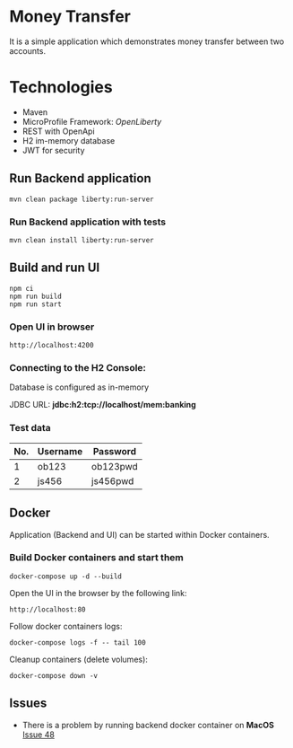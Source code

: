# Money Transfer

It is a simple application which demonstrates money transfer between two accounts.

# Technologies

* Maven
* MicroProfile Framework: _OpenLiberty_
* REST with OpenApi
* H2 im-memory database
* JWT for security

## Run Backend application
    mvn clean package liberty:run-server

### Run Backend application with tests
    mvn clean install liberty:run-server

## Build and run UI
    npm ci
    npm run build
    npm run start

### Open UI in browser
    http://localhost:4200
    
### Connecting to the H2 Console:

Database is configured as in-memory

JDBC URL: __jdbc:h2:tcp://localhost/mem:banking__

### Test data

| No. | Username | Password |
|---|---|---|
| 1  | ob123 | ob123pwd |
| 2  | js456 | js456pwd |

## Docker

Application (Backend and UI) can be started within Docker containers.

### Build Docker containers and start them

    docker-compose up -d --build
    
Open the UI in the browser by the following link:

    http://localhost:80
    
Follow docker containers logs:

    docker-compose logs -f -- tail 100
    
Cleanup containers (delete volumes):

    docker-compose down -v
    
## Issues

* There is a problem by running backend docker container on __MacOS__ [Issue 48](https://github.com/OpenLiberty/guide-docker/issues/48)